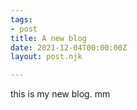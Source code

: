 ```yaml
---
tags:
- post
title: A new blog
date: 2021-12-04T00:00:00Z
layout: post.njk

---
```

this is my new blog. mm
